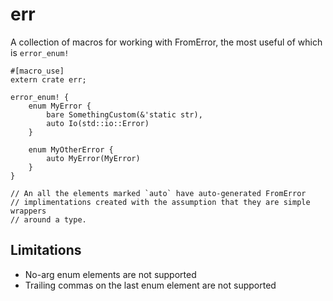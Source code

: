 # err

A collection of macros for working with FromError, the most useful of which is `error_enum!`

```rust!
#[macro_use]
extern crate err;

error_enum! {
	enum MyError {
		bare SomethingCustom(&'static str),
		auto Io(std::io::Error)
	}

	enum MyOtherError {
		auto MyError(MyError)
	}
}

// An all the elements marked `auto` have auto-generated FromError
// implimentations created with the assumption that they are simple wrappers
// around a type.

```

## Limitations

 - No-arg enum elements are not supported
 - Trailing commas on the last enum element are not supported


